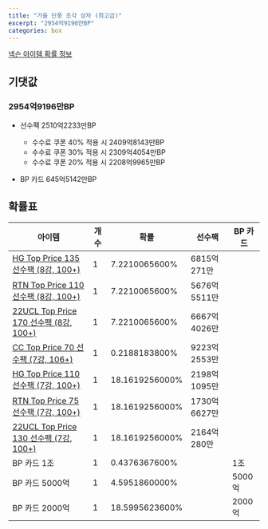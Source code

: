 ```yaml
---
title: "가을 단풍 조각 상자 (최고급)"
excerpt: "2954억9196만BP"
categories: box
---
```

[넥슨 아이템 확률 정보](http://iteminfo.nexon.com/probability/fco?sn=7584)

## 기댓값
### 2954억9196만BP
- 선수팩 2510억2233만BP
  - 수수료 쿠폰 40% 적용 시 2409억8143만BP
  - 수수료 쿠폰 30% 적용 시 2309억4054만BP
  - 수수료 쿠폰 20% 적용 시 2208억9965만BP

- BP 카드 645억5142만BP

## 확률표

|아이템|개수|확률|선수팩|BP 카드|
|---|---|---|---|---|
|[HG Top Price 135 선수팩 (8강, 100+)](/player/7533)|1|7.2210065600%|6815억271만||
|[RTN Top Price 110 선수팩 (8강, 100+)](/player/7532)|1|7.2210065600%|5676억5511만||
|[22UCL Top Price 170 선수팩 (8강, 100+)](/player/7531)|1|7.2210065600%|6667억4026만||
|[CC Top Price 70 선수팩 (7강, 106+)](/player/7527)|1|0.2188183800%|9223억2553만||
|[HG Top Price 110 선수팩 (7강, 100+)](/player/7530)|1|18.1619256000%|2198억1095만||
|[RTN Top Price 75 선수팩 (7강, 100+)](/player/7529)|1|18.1619256000%|1730억6627만||
|[22UCL Top Price 130 선수팩 (7강, 100+)](/player/7528)|1|18.1619256000%|2164억280만||
|BP 카드 1조|1|0.4376367600%||1조|
|BP 카드 5000억|1|4.5951860000%||5000억|
|BP 카드 2000억|1|18.5995623600%||2000억|
